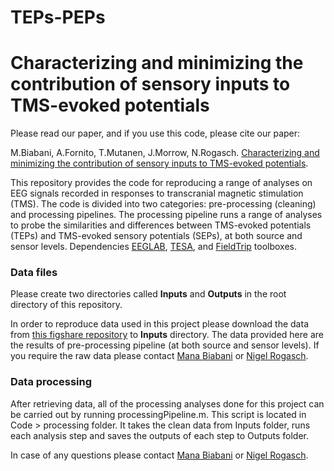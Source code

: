 # TEPs-PEPs
# Characterizing and minimizing the contribution of sensory inputs to TMS-evoked potentials

Please read our paper, and if you use this code, please cite our paper:

M.Biabani, A.Fornito, T.Mutanen, J.Morrow, N.Rogasch. [Characterizing and minimizing the contribution of sensory inputs to TMS-evoked potentials](https://www.biorxiv.org/content/early/2018/12/09/489864).

This repository provides the code for reproducing a range of analyses on EEG signals recorded in responses to transcranial magnetic stimulation (TMS). The code is divided into two categories:  pre-processing (cleaning) and processing pipelines. The processing pipeline runs a range of analyses to probe the similarities and differences between TMS-evoked potentials (TEPs) and TMS-evoked sensory potentials (SEPs), at both source and sensor levels. 
Dependencies
 [EEGLAB](https://sccn.ucsd.edu/eeglab/index.php), [TESA](https://nigelrogasch.github.io/TESA/), and [FieldTrip](http://www.fieldtriptoolbox.org/) toolboxes.
 
### Data files
Please create two directories called **Inputs** and **Outputs** in the root directory of this repository.

In order to reproduce data used in this project please download the data from [this figshare repository](https://figshare.com/s/d19e40ed1f02b8ada178) to **Inputs** directory. The data provided here are the results of pre-processing pipeline (at both source and sensor levels). If you require the raw data please contact [Mana Biabani](mailto:mana.biabanimoghadam@monash.edu) or [Nigel Rogasch](mailto:nigel.rogasch.monash.edu).

### Data processing
After retrieving data, all of the processing analyses done for this project can be carried out by running processingPipeline.m. This script is located in Code > processing folder. It takes the clean data from Inputs folder, runs each analysis step and saves the outputs of each step to Outputs folder.

In case of any questions please contact [Mana Biabani](mailto:mana.biabanimoghadam@monash.edu) or [Nigel Rogasch](mailto:nigel.rogasch.monash.edu).
